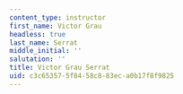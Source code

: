 ```yaml
---
content_type: instructor
first_name: Victor Grau
headless: true
last_name: Serrat
middle_initial: ''
salutation: ''
title: Victor Grau Serrat
uid: c3c65357-5f84-58c8-83ec-a0b17f8f9825
---
```


